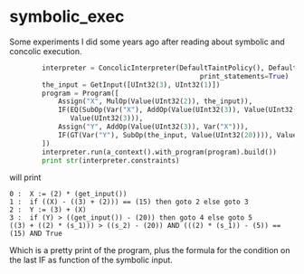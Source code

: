 symbolic_exec
=============

Some experiments I did some years ago after reading about symbolic and concolic execution.

```python
        interpreter = ConcolicInterpreter(DefaultTaintPolicy(), DefaultTaintCheckHandler(), IdProvider(),
                                               print_statements=True)
        the_input = GetInput([UInt32(3), UInt32(1)])
        program = Program([
            Assign("X", MulOp(Value(UInt32(2)), the_input)),
            IF(EQ(SubOp(Var("X"), AddOp(Value(UInt32(3)), Value(UInt32(2)))), Value(UInt32(15))), Value(UInt32(2)),
               Value(UInt32(3))),
            Assign("Y", AddOp(Value(UInt32(3)), Var("X"))),
            IF(GT(Var("Y"), SubOp(the_input, Value(UInt32(20)))), Value(UInt32(4)), Value(UInt32(5)))
        ])
        interpreter.run(a_context().with_program(program).build())
        print str(interpreter.constraints)
```


will print

```
0 :  X := (2) * (get_input())
1 :  if ((X) - ((3) + (2))) == (15) then goto 2 else goto 3
2 :  Y := (3) + (X)
3 :  if (Y) > ((get_input()) - (20)) then goto 4 else goto 5
((3) + ((2) * (s_1))) > ((s_2) - (20)) AND (((2) * (s_1)) - (5)) == (15) AND True
```

Which is a pretty print of the program, plus the formula for the condition on the last IF as function of the symbolic input.

